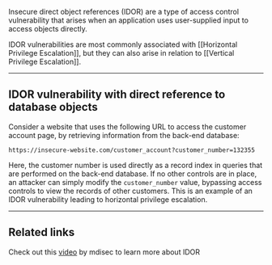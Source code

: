 Insecure direct object references (IDOR) are a type of access control vulnerability that arises when an application uses user-supplied input to access objects directly. 

IDOR vulnerabilities are most commonly associated with [[Horizontal Privilege Escalation]], but they can also arise in relation to [[Vertical Privilege Escalation]].

---
## IDOR vulnerability with direct reference to database objects

Consider a website that uses the following URL to access the customer account page, by retrieving information from the back-end database:

```http
https://insecure-website.com/customer_account?customer_number=132355
```

Here, the customer number is used directly as a record index in queries that are performed on the back-end database. 
If no other controls are in place, an attacker can simply modify the `customer_number` value, bypassing access controls to view the records of other customers. 
This is an example of an IDOR vulnerability leading to horizontal privilege escalation.

---
## Related links

Check out this [video](https://www.youtube.com/watch?v=TsJ2XPuGe1k) by mdisec to learn more about IDOR